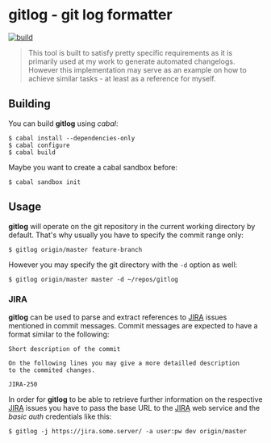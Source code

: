 # gitlog - git log formatter

[![build](https://api.travis-ci.org/kongo2002/gitlog.svg)][travis]

> This tool is built to satisfy pretty specific requirements as it is primarily
> used at my work to generate automated changelogs. However this implementation
> may serve as an example on how to achieve similar tasks - at least as a
> reference for myself.


## Building

You can build **gitlog** using *cabal*:

    $ cabal install --dependencies-only
    $ cabal configure
    $ cabal build

Maybe you want to create a cabal sandbox before:

    $ cabal sandbox init


## Usage

**gitlog** will operate on the git repository in the current working directory
by default. That's why usually you have to specify the commit range only:

    $ gitlog origin/master feature-branch

However you may specify the git directory with the `-d` option as well:

    $ gitlog origin/master master -d ~/repos/gitlog


### JIRA

**gitlog** can be used to parse and extract references to [JIRA][jira] issues
mentioned in commit messages. Commit messages are expected to have a format
similar to the following:

~~~
Short description of the commit

On the following lines you may give a more detailled description
to the commited changes.

JIRA-250
~~~

In order for **gitlog** to be able to retrieve further information on the
respective [JIRA][jira] issues you have to pass the base URL to the [JIRA][jira]
web service and the *basic auth* credentials like this:

    $ gitlog -j https://jira.some.server/ -a user:pw dev origin/master


[travis]: https://travis-ci.org/kongo2002/gitlog/
[jira]: https://www.atlassian.com/en/software/jira
